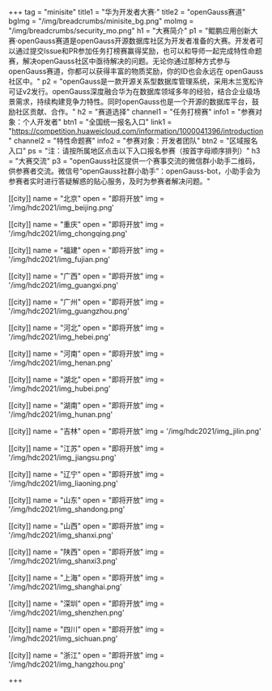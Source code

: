 +++
tag = "minisite"
title1 = "华为开发者大赛·"
title2 = "openGauss赛道"
bgImg = "/img/breadcrumbs/minisite_bg.png"
moImg = "/img/breadcrumbs/security_mo.png"
h1 = "大赛简介"
p1 = "鲲鹏应用创新大赛·openGauss赛道是openGauss开源数据库社区为开发者准备的大赛。开发者可以通过提交Issue和PR参加任务打榜赛赢得奖励，也可以和导师一起完成特性命题赛，解决openGauss社区中亟待解决的问题。无论你通过那种方式参与openGauss赛道，你都可以获得丰富的物质奖励，你的ID也会永远在 openGauss社区中。"
p2 = "openGauss是一款开源关系型数据库管理系统，采用木兰宽松许可证v2发行。openGauss深度融合华为在数据库领域多年的经验，结合企业级场景需求，持续构建竞争力特性。同时openGauss也是一个开源的数据库平台，鼓励社区贡献、合作。"
h2 = "赛道选择"
channel1 = "任务打榜赛"
info1 = "参赛对象：个人开发者"
btn1 = "全国统一报名入口"
link1 = "https://competition.huaweicloud.com/information/1000041396/introduction"
channel2 = "特性命题赛"
info2 = "参赛对象：开发者团队"
btn2 = "区域报名入口"
ps = "注：请按所属地区点击以下入口报名参赛（按首字母顺序排列）"
h3 = "大赛交流"
p3 = "openGauss社区提供一个赛事交流的微信群小助手二维码，供参赛者交流。微信号“openGauss社群小助手”：openGauss-bot，小助手会为参赛者实时进行答疑解惑的贴心服务，及时为参赛者解决问题。"

[[city]]
name = "北京"
open = "即将开放"
img = '/img/hdc2021/img_beijing.png'

[[city]]
name = "重庆"
open = "即将开放"
img = '/img/hdc2021/img_chongqing.png'

[[city]]
name = "福建"
open = "即将开放"
img = '/img/hdc2021/img_fujian.png'

[[city]]
name = "广西"
open = "即将开放"
img = '/img/hdc2021/img_guangxi.png'

[[city]]
name = "广州"
open = "即将开放"
img = '/img/hdc2021/img_guangzhou.png'

[[city]]
name = "河北"
open = "即将开放"
img = '/img/hdc2021/img_hebei.png'

[[city]]
name = "河南"
open = "即将开放"
img = '/img/hdc2021/img_henan.png'

[[city]]
name = "湖北"
open = "即将开放"
img = '/img/hdc2021/img_hubei.png'

[[city]]
name = "湖南"
open = "即将开放"
img = '/img/hdc2021/img_hunan.png'

[[city]]
name = "吉林"
open = "即将开放"
img = '/img/hdc2021/img_jilin.png'

[[city]]
name = "江苏"
open = "即将开放"
img = '/img/hdc2021/img_jiangsu.png'

[[city]]
name = "辽宁"
open = "即将开放"
img = '/img/hdc2021/img_liaoning.png'

[[city]]
name = "山东"
open = "即将开放"
img = '/img/hdc2021/img_shandong.png'

[[city]]
name = "山西"
open = "即将开放"
img = '/img/hdc2021/img_shanxi.png'

[[city]]
name = "陕西"
open = "即将开放"
img = '/img/hdc2021/img_shanxi3.png'

[[city]]
name = "上海"
open = "即将开放"
img = '/img/hdc2021/img_shanghai.png'

[[city]]
name = "深圳"
open = "即将开放"
img = '/img/hdc2021/img_shenzhen.png'

[[city]]
name = "四川"
open = "即将开放"
img = '/img/hdc2021/img_sichuan.png'

[[city]]
name = "浙江"
open = "即将开放"
img = '/img/hdc2021/img_hangzhou.png'


+++